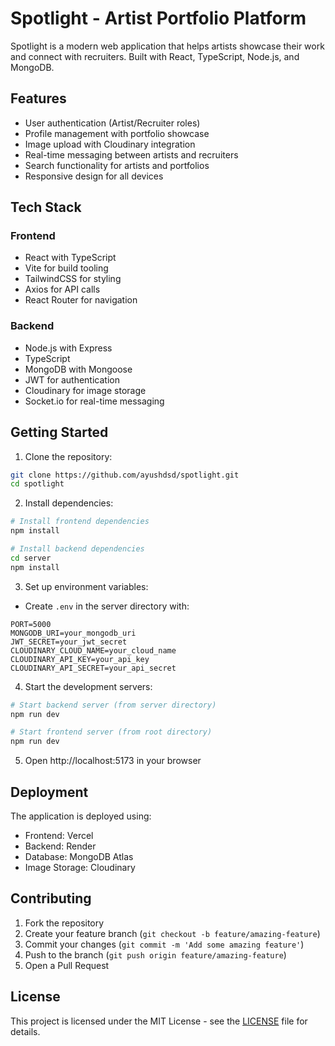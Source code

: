 # Spotlight - Artist Portfolio Platform

Spotlight is a modern web application that helps artists showcase their work and connect with recruiters. Built with React, TypeScript, Node.js, and MongoDB.

## Features

- User authentication (Artist/Recruiter roles)
- Profile management with portfolio showcase
- Image upload with Cloudinary integration
- Real-time messaging between artists and recruiters
- Search functionality for artists and portfolios
- Responsive design for all devices

## Tech Stack

### Frontend
- React with TypeScript
- Vite for build tooling
- TailwindCSS for styling
- Axios for API calls
- React Router for navigation

### Backend
- Node.js with Express
- TypeScript
- MongoDB with Mongoose
- JWT for authentication
- Cloudinary for image storage
- Socket.io for real-time messaging

## Getting Started

1. Clone the repository:
```bash
git clone https://github.com/ayushdsd/spotlight.git
cd spotlight
```

2. Install dependencies:
```bash
# Install frontend dependencies
npm install

# Install backend dependencies
cd server
npm install
```

3. Set up environment variables:
- Create `.env` in the server directory with:
```
PORT=5000
MONGODB_URI=your_mongodb_uri
JWT_SECRET=your_jwt_secret
CLOUDINARY_CLOUD_NAME=your_cloud_name
CLOUDINARY_API_KEY=your_api_key
CLOUDINARY_API_SECRET=your_api_secret
```

4. Start the development servers:
```bash
# Start backend server (from server directory)
npm run dev

# Start frontend server (from root directory)
npm run dev
```

5. Open http://localhost:5173 in your browser

## Deployment

The application is deployed using:
- Frontend: Vercel
- Backend: Render
- Database: MongoDB Atlas
- Image Storage: Cloudinary

## Contributing

1. Fork the repository
2. Create your feature branch (`git checkout -b feature/amazing-feature`)
3. Commit your changes (`git commit -m 'Add some amazing feature'`)
4. Push to the branch (`git push origin feature/amazing-feature`)
5. Open a Pull Request

## License

This project is licensed under the MIT License - see the [LICENSE](LICENSE) file for details.
